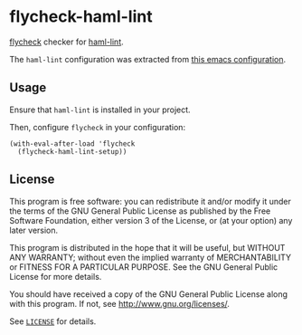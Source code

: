 # flycheck-haml-lint

[flycheck](https://www.flycheck.org/en/latest/index.html) checker for [haml-lint](https://github.com/sds/haml-lint).

The `haml-lint` configuration was extracted from [this emacs configuration](https://github.com/jdelStrother/dotfiles).

## Usage

Ensure that `haml-lint` is installed in your project.

Then, configure `flycheck` in your configuration:

```elisp
(with-eval-after-load 'flycheck
  (flycheck-haml-lint-setup))
```

## License

This program is free software: you can redistribute it and/or modify it under
the terms of the GNU General Public License as published by the Free Software
Foundation, either version 3 of the License, or (at your option) any later
version.

This program is distributed in the hope that it will be useful, but WITHOUT ANY
WARRANTY; without even the implied warranty of MERCHANTABILITY or FITNESS FOR A
PARTICULAR PURPOSE.  See the GNU General Public License for more details.

You should have received a copy of the GNU General Public License along with
this program.  If not, see http://www.gnu.org/licenses/.

See [`LICENSE`](LICENSE) for details.
